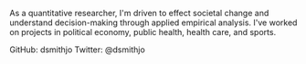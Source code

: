 As a quantitative researcher, I'm driven to effect societal change and understand decision-making through applied empirical analysis. I've worked on projects in political economy, public health, health care, and sports.


GitHub: dsmithjo
Twitter: @dsmithjo
